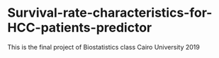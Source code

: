 # Survival-rate-characteristics-for-HCC-patients-predictor
This is the final project of Biostatistics class Cairo University 2019
